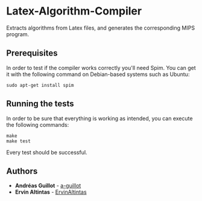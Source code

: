 # Latex-Algorithm-Compiler

Extracts algorithms from Latex files, and generates the corresponding MIPS program.

## Prerequisites

In order to test if the compiler works correctly you'll need Spim. You can get it with the following command on Debian-based systems such as Ubuntu:
```
sudo apt-get install spim
```
## Running the tests

In order to be sure that everything is working as intended, you can execute the following commands:
```
make
make test
```
Every test should be successful.

## Authors

* **Andréas Guillot** - [a-guillot](https://github.com/a-guillot)
* **Ervin Altintas** - [ErvinAltintas](https://github.com/ErvinAltintas)
